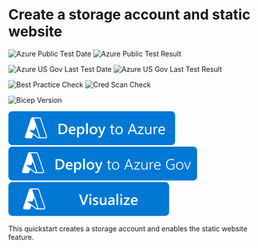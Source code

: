 # Create a storage account and static website

![Azure Public Test Date](https://azurequickstartsservice.blob.core.windows.net/badges/quickstarts/microsoft.web/storage-static-website/PublicLastTestDate.svg)
![Azure Public Test Result](https://azurequickstartsservice.blob.core.windows.net/badges/quickstarts/microsoft.web/storage-static-website/PublicDeployment.svg)

![Azure US Gov Last Test Date](https://azurequickstartsservice.blob.core.windows.net/badges/quickstarts/microsoft.web/storage-static-website/FairfaxLastTestDate.svg)
![Azure US Gov Last Test Result](https://azurequickstartsservice.blob.core.windows.net/badges/quickstarts/microsoft.web/storage-static-website/FairfaxDeployment.svg)

![Best Practice Check](https://azurequickstartsservice.blob.core.windows.net/badges/quickstarts/microsoft.web/storage-static-website/BestPracticeResult.svg)
![Cred Scan Check](https://azurequickstartsservice.blob.core.windows.net/badges/quickstarts/microsoft.web/storage-static-website/CredScanResult.svg)

![Bicep Version](https://azurequickstartsservice.blob.core.windows.net/badges/quickstarts/microsoft.web/storage-static-website/BicepVersion.svg)

[![Deploy To Azure](https://raw.githubusercontent.com/Azure/azure-quickstart-templates/master/1-CONTRIBUTION-GUIDE/images/deploytoazure.svg?sanitize=true)](https://portal.azure.com/#create/Microsoft.Template/uri/https%3A%2F%2Fraw.githubusercontent.com%2FAzure%2Fazure-quickstart-templates%2Fmaster%2Fquickstarts%2Fmicrosoft.web%2Fstorage-static-website%2Fazuredeploy.json)
[![Deploy To Azure US Gov](https://raw.githubusercontent.com/Azure/azure-quickstart-templates/master/1-CONTRIBUTION-GUIDE/images/deploytoazuregov.svg?sanitize=true)](https://portal.azure.us/#create/Microsoft.Template/uri/https%3A%2F%2Fraw.githubusercontent.com%2FAzure%2Fazure-quickstart-templates%2Fmaster%2Fquickstarts%2Fmicrosoft.web%2Fstorage-static-website%2Fazuredeploy.json)
[![Visualize](https://raw.githubusercontent.com/Azure/azure-quickstart-templates/master/1-CONTRIBUTION-GUIDE/images/visualizebutton.svg?sanitize=true)](http://armviz.io/#/?load=https%3A%2F%2Fraw.githubusercontent.com%2FAzure%2Fazure-quickstart-templates%2Fmaster%2Fquickstarts%2Fmicrosoft.web%2Fstorage-static-website%2Fazuredeploy.json)

This quickstart creates a storage account and enables the static website feature.
